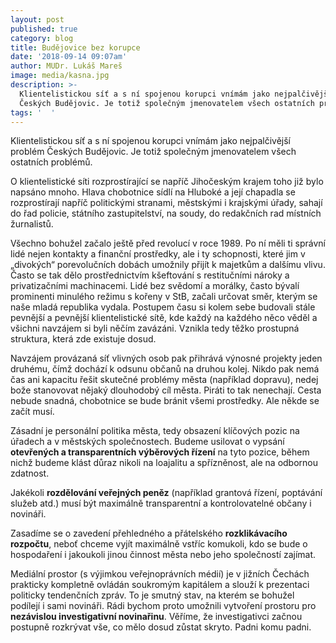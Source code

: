 ```yaml
---
layout: post
published: true
category: blog
title: Budějovice bez korupce
date: '2018-09-14 09:07am'
author: MUDr. Lukáš Mareš
image: media/kasna.jpg
description: >-
  Klientelistickou síť a s ní spojenou korupci vnímám jako nejpalčivější problém
  Českých Budějovic. Je totiž společným jmenovatelem všech ostatních problémů.
tags: '  '
---
```

Klientelistickou síť a s ní spojenou korupci vnímám jako nejpalčivější problém Českých Budějovic. Je totiž společným jmenovatelem všech ostatních problémů.

O klientelistické síti rozprostírající se napříč Jihočeským krajem toho již bylo napsáno mnoho. Hlava chobotnice sídlí na Hluboké a její chapadla se rozprostírají napříč politickými stranami, městskými i krajskými úřady, sahají do řad policie, státního zastupitelství, na soudy, do redakčních rad místních žurnalistů.

Všechno bohužel začalo ještě před revolucí v roce 1989. Po ní měli ti správní lidé nejen kontakty a finanční prostředky, ale i ty schopnosti, které jim v „divokých“ porevolučních dobách umožnily přijít k majetkům a dalšímu vlivu. Často se tak dělo prostřednictvím kšeftování s restitučními nároky a privatizačními machinacemi. Lidé bez svědomí a morálky, často bývalí prominenti minulého režimu s kořeny v StB, začali určovat směr, kterým se naše mladá republika vydala. Postupem času si kolem sebe budovali stále pevnější a pevnější klientelistické sítě, kde každý na každého něco věděl a všichni navzájem si byli něčím zavázáni. Vznikla tedy těžko prostupná struktura, která zde existuje dosud.

Navzájem provázaná síť vlivných osob pak přihrává výnosné projekty jeden druhému, čímž dochází k odsunu občanů na druhou kolej. Nikdo pak nemá čas ani kapacitu řešit skutečné problémy města (například dopravu), nedej bože stanovovat nějaký dlouhodobý cíl města. Piráti to tak nenechají. Cesta nebude snadná, chobotnice se bude bránit všemi prostředky. Ale někde se začít musí.

Zásadní je personální politika města, tedy obsazení klíčových pozic na úřadech a v městských společnostech. Budeme usilovat o vypsání **otevřených a transparentních výběrových řízení** na tyto pozice, během nichž budeme klást důraz nikoli na loajalitu a spřízněnost, ale na odbornou zdatnost.

Jakékoli **rozdělování veřejných peněz** (například grantová řízení, poptávání služeb atd.) musí být maximálně transparentní a kontrolovatelné občany i novináři.

Zasadíme se o zavedení přehledného a přátelského **rozklikávacího rozpočtu**, neboť chceme vyjít maximálně vstříc komukoli, kdo se bude o hospodaření i jakoukoli jinou činnost města nebo jeho společností zajímat.

Mediální prostor (s výjimkou veřejnoprávních médií) je v jižních Čechách prakticky kompletně ovládán soukromým kapitálem a slouží k prezentaci politicky tendenčních zpráv. To je smutný stav, na kterém se bohužel podílejí i sami novináři. Rádi bychom proto umožnili vytvoření prostoru pro **nezávislou investigativní novinařinu**. Věříme, že investigativci začnou postupně rozkrývat vše, co mělo dosud zůstat skryto. Padni komu padni.
